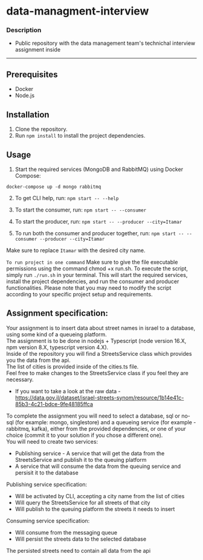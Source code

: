 # **data-managment-interview**
### Description
 - Public repository with the data management team's technichal interview assignment inside  
 ---
## Prerequisites
- Docker
- Node.js

## Installation
1. Clone the repository.
2. Run `npm install` to install the project dependencies.

## Usage
1. Start the required services (MongoDB and RabbitMQ) using Docker Compose:

``` docker-compose up -d mongo rabbitmq ```


2. To get CLI help, run:
```npm start -- --help```

3. To start the consumer, run:
```npm start -- --consumer```

4. To start the producer, run:
```npm start -- --producer --city=Itamar```

5. To run both the consumer and producer together, run:
```npm start -- --consumer --producer --city=Itamar```

Make sure to replace `Itamar` with the desired city name.


`To run project in one command`
Make sure to give the file executable permissions using the command chmod +x run.sh.
To execute the script, simply run `./run.sh` in your terminal. This will start the required services, install the project dependencies, and run the consumer and producer functionalities.
Please note that you may need to modify the script according to your specific project setup and requirements.


 ## Assignment specification:
Your assignment is to insert data about street names in israel to a database, using some kind of a queueing platform.\
The assignment is to be done in nodejs + Typescript (node version 16.X, npm version 8.X, typescript version 4.X).\
Inside of the repository you will find a StreetsService class which provides you the data from the api.\
The list of cities is provided inside of the cities.ts file.\
Feel free to make changes to the StreetsService class if you feel they are necessary.
 - If you want to take a look at the raw data - https://data.gov.il/dataset/israel-streets-synom/resource/1b14e41c-85b3-4c21-bdce-9fe48185ffca

To complete the assignment you will need to select a database, sql or no-sql (for example: mongo, singlestore) and a queueing service (for example - rabbitmq, kafka), either from the provided dependencies, or one of your choice (commit it to your solution if you chose a different one).\
You will need to create two services:
 - Publishing service - A service that will get the data from the StreetsService and publish it to the queuing platform
 - A service that will consume the data from the queuing service and persisit it to the database

 Publishing service specification:
  - Will be activated by CLI, accepting a city name from the list of cities
  - Will query the StreetsService for all streets of that city
  - Will publish to the queuing platform the streets it needs to insert

Consuming service specification:
  - Will consume from the messaging queue
  - Will persist the streets data to the selected database

The persisted streets need to contain all data from the api